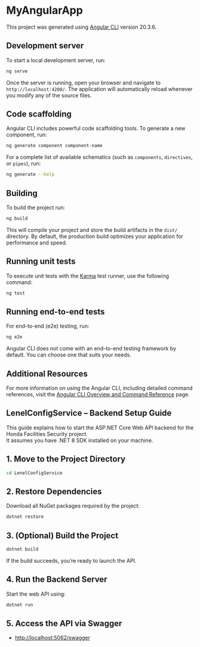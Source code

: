 # MyAngularApp

This project was generated using [Angular CLI](https://github.com/angular/angular-cli) version 20.3.6.

## Development server

To start a local development server, run:

```bash
ng serve
```

Once the server is running, open your browser and navigate to `http://localhost:4200/`. The application will automatically reload whenever you modify any of the source files.

## Code scaffolding

Angular CLI includes powerful code scaffolding tools. To generate a new component, run:

```bash
ng generate component component-name
```

For a complete list of available schematics (such as `components`, `directives`, or `pipes`), run:

```bash
ng generate --help
```

## Building

To build the project run:

```bash
ng build
```

This will compile your project and store the build artifacts in the `dist/` directory. By default, the production build optimizes your application for performance and speed.

## Running unit tests

To execute unit tests with the [Karma](https://karma-runner.github.io) test runner, use the following command:

```bash
ng test
```

## Running end-to-end tests

For end-to-end (e2e) testing, run:

```bash
ng e2e
```

Angular CLI does not come with an end-to-end testing framework by default. You can choose one that suits your needs.

## Additional Resources

For more information on using the Angular CLI, including detailed command references, visit the [Angular CLI Overview and Command Reference](https://angular.dev/tools/cli) page.

## LenelConfigService – Backend Setup Guide

This guide explains how to start the ASP.NET Core Web API backend for the Honda Facilities Security project.  
It assumes you have .NET 8 SDK installed on your machine.

## 1. Move to the Project Directory

```bash
cd LenelConfigService
```

## 2. Restore Dependencies

Download all NuGet packages required by the project:

```bash
dotnet restore
```

## 3. (Optional) Build the Project

```bash
dotnet build
```

If the build succeeds, you’re ready to launch the API.

## 4. Run the Backend Server

Start the web API using:

```bash
dotnet run
```

## 5. Access the API via Swagger

- <http://localhost:5062/swagger>
